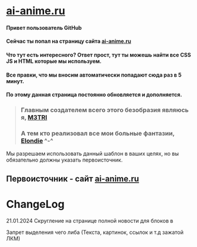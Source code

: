 # [ai-anime.ru](https://ai-anime.ru/)


#### Привет пользователь GitHub
#### Сейчас ты попал на страницу сайта [ai-anime.ru](https://ai-anime.ru/)


#### Что тут есть интересного? Ответ прост, тут ты можешь найти все CSS JS и HTML которые мы используем.
#### Все правки, что мы вносим автоматически попадают сюда раз в 5 минут.
#### По этому данная страница постоянно обновляется и дополняется.


> ###  Главным создателем всего этого безобразия являюсь я, [M3TRI](https://github.com/M3TRI)
> ###  А тем кто реализовал все мои больные фантазии, [Elondie](https://github.com/Elondie) ^-^


Мы разрешаем использовать данный шаблон в ваших целях, но вы обязательно должны указать первоисточник. 
## Первоисточник - сайт [ai-anime.ru](https://ai-anime.ru/)

# ChangeLog
21.01.2024 
Скругление на странице полной новости для блоков в <div class="box-player">
Запрет выделения чего либа (Текста, картинок, ссылок и т.д зажатой ЛКМ)